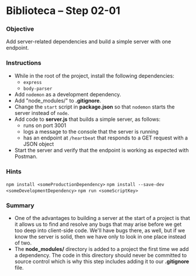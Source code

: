 # Biblioteca – Step 02-01

### Objective
Add server-related dependencies and build a simple server with one endpoint.

### Instructions
* While in the root of the project, install the following dependencies:
  * `express`
  * `body-parser`
* Add `nodemon` as a development dependency.
* Add "node_modules/" to **.gitignore**.
* Change the `start` script in **package.json** so that `nodemon` starts the server instead of `node`.
* Add code to **server.js** that builds a simple server, as follows:
  * runs on port 3001
  * logs a message to the console that the server is running
  * has an endpoint at `/heartbeat` that responds to a GET request with a JSON object
* Start the server and verify that the endpoint is working as expected with Postman.

### Hints
`npm install <someProductionDependency>`
`npm install --save-dev <someDevelopmentDependency>`
`npm run <someScriptKey>`

### Summary
* One of the advantages to building a server at the start of a project is that it allows us to find and resolve any bugs that may arise before we get too deep into client-side code. We'll have bugs there, as well, but if we know the server is solid, then we have only to look in one place instead of two.
* The **node_modules/** directory is added to a project the first time we add a dependency. The code in this directory should never be committed to source control which is why this step includes adding it to our **.gitignore** file.
